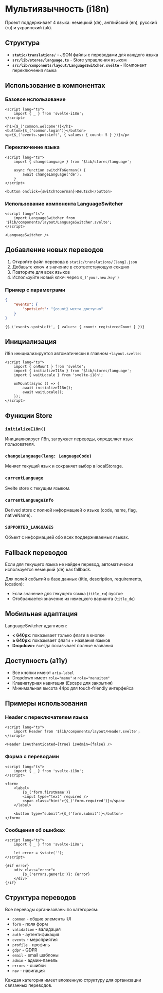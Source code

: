 # Мультиязычность (i18n)

Проект поддерживает 4 языка: немецкий (de), английский (en), русский (ru) и украинский (uk).

## Структура

- **`static/translations/`** - JSON файлы с переводами для каждого языка
- **`src/lib/stores/language.ts`** - Store управления языком
- **`src/lib/components/layout/LanguageSwitcher.svelte`** - Компонент переключения языка

## Использование в компонентах

### Базовое использование

```svelte
<script lang="ts">
	import { _ } from 'svelte-i18n';
</script>

<h1>{$_('common.welcome')}</h1>
<button>{$_('common.login')}</button>
<p>{$_('events.spotsLeft', { values: { count: 5 } })}</p>
```

### Переключение языка

```svelte
<script lang="ts">
	import { changeLanguage } from '$lib/stores/language';

	async function switchToGerman() {
		await changeLanguage('de');
	}
</script>

<button onclick={switchToGerman}>Deutsch</button>
```

### Использование компонента LanguageSwitcher

```svelte
<script lang="ts">
	import LanguageSwitcher from '$lib/components/layout/LanguageSwitcher.svelte';
</script>

<LanguageSwitcher />
```

## Добавление новых переводов

1. Откройте файл перевода в `static/translations/[lang].json`
2. Добавьте ключ и значение в соответствующую секцию
3. Повторите для всех языков
4. Используйте новый ключ через `$_('your.new.key')`

### Пример с параметрами

```json
{
	"events": {
		"spotsLeft": "{count} места доступно"
	}
}
```

```svelte
{$_('events.spotsLeft', { values: { count: registeredCount } })}
```

## Инициализация

i18n инициализируется автоматически в главном `+layout.svelte`:

```svelte
<script lang="ts">
	import { onMount } from 'svelte';
	import { initializeI18n } from '$lib/stores/language';
	import { waitLocale } from 'svelte-i18n';

	onMount(async () => {
		await initializeI18n();
		await waitLocale();
	});
</script>
```

## Функции Store

### `initializeI18n()`

Инициализирует i18n, загружает переводы, определяет язык пользователя.

### `changeLanguage(lang: LanguageCode)`

Меняет текущий язык и сохраняет выбор в localStorage.

### `currentLanguage`

Svelte store с текущим языком.

### `currentLanguageInfo`

Derived store с полной информацией о языке (code, name, flag, nativeName).

### `SUPPORTED_LANGUAGES`

Объект с информацией обо всех поддерживаемых языках.

## Fallback переводов

Если для текущего языка не найден перевод, автоматически используется немецкий (de) как fallback.

Для полей событий в базе данных (title, description, requirements, location):

- Если значение для текущего языка (`title_ru`) пустое
- Отображается значение из немецкого варианта (`title_de`)

## Мобильная адаптация

LanguageSwitcher адаптивен:

- **< 640px**: показывает только флаги в кнопке
- **≥ 640px**: показывает флаги + названия языков
- **Dropdown**: всегда показывает полные названия

## Доступность (a11y)

- Все кнопки имеют `aria-label`
- Dropdown имеет `role="menu"` и `role="menuitem"`
- Клавиатурная навигация (Escape для закрытия)
- Минимальная высота 44px для touch-friendly интерфейса

## Примеры использования

### Header с переключателем языка

```svelte
<script lang="ts">
	import Header from '$lib/components/layout/Header.svelte';
</script>

<Header isAuthenticated={true} isAdmin={false} />
```

### Форма с переводами

```svelte
<script lang="ts">
	import { _ } from 'svelte-i18n';
</script>

<form>
	<label>
		{$_('form.firstName')}
		<input type="text" required />
		<span class="hint">{$_('form.required')}</span>
	</label>

	<button type="submit">{$_('form.submit')}</button>
</form>
```

### Сообщения об ошибках

```svelte
<script lang="ts">
	import { _ } from 'svelte-i18n';

	let error = $state('');
</script>

{#if error}
	<div class="error">
		{$_('errors.generic')}: {error}
	</div>
{/if}
```

## Структура переводов

Все переводы организованы по категориям:

- `common` - общие элементы UI
- `form` - поля форм
- `validation` - валидация
- `auth` - аутентификация
- `events` - мероприятия
- `profile` - профиль
- `gdpr` - GDPR
- `email` - email шаблоны
- `admin` - админ-панель
- `errors` - ошибки
- `nav` - навигация

Каждая категория имеет вложенную структуру для организации связанных переводов.

